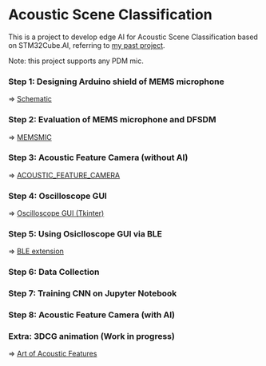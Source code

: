 # Acoustic Scene Classification

This is a project to develop edge AI for Acoustic Scene Classification based on STM32Cube.AI, referring to [my past project](https://github.com/araobp/acoustic-features).

Note: this project supports any PDM mic.

### Step 1: Designing Arduino shield of MEMS microphone

=> [Schematic](STM32/kicad/AcousticFeatureCamera)

### Step 2: Evaluation of MEMS microphone and DFSDM

=> [MEMSMIC](STM32/MEMSMIC.md)

### Step 3: Acoustic Feature Camera (without AI) 

=> [ACOUSTIC_FEATURE_CAMERA](STM32/ACOUSTIC_FEATURE_CAMERA.md)

### Step 4: Oscilloscope GUI

=> [Oscilloscope GUI (Tkinter)](python/OscilloscopeGUI)

### Step 5: Using Osiclloscope GUI via BLE

=> [BLE extension](python/BleExtension)

### Step 6: Data Collection

### Step 7: Training CNN on Jupyter Notebook

### Step 8: Acoustic Feature Camera (with AI)

### Extra: 3DCG animation (Work in progress)

=> [Art of Acoustic Features](blender/AcousticSceneClassification/ART.md)

